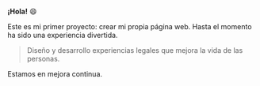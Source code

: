 **¡Hola!** :smile:

Este es mi primer proyecto: crear mi propia página web. Hasta el momento ha sido una experiencia divertida.

> Diseño y desarrollo experiencias legales que mejora la vida de las personas.

Estamos en mejora continua. 
